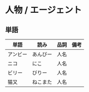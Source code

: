 # 人物 / エージェント

## 単語

|単語|読み|品詞|備考|
|---|---|---|---|
|アンビー|あんびー|人名||
|ニコ|にこ|人名||
|ビリー|びりー|人名||
|猫又|ねこまた|人名||